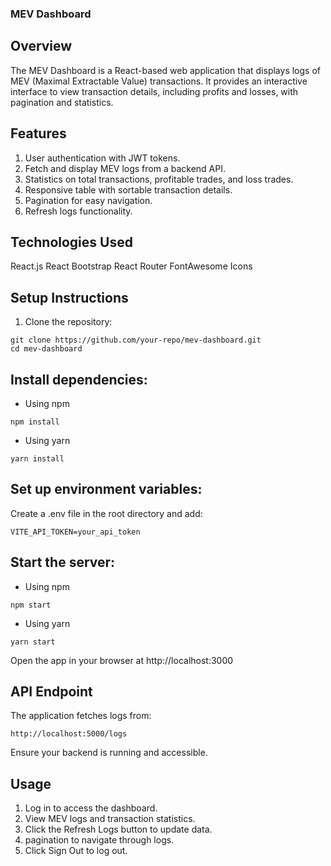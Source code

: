 ### MEV Dashboard

## Overview

The MEV Dashboard is a React-based web application that displays logs of MEV (Maximal Extractable Value) transactions. It provides an interactive interface to view transaction details, including profits and losses, with pagination and statistics.

## Features

1. User authentication with JWT tokens.
2. Fetch and display MEV logs from a backend API.
3. Statistics on total transactions, profitable trades, and loss trades.
4. Responsive table with sortable transaction details.
5. Pagination for easy navigation.
6. Refresh logs functionality.

## Technologies Used

React.js
React Bootstrap
React Router
FontAwesome Icons

## Setup Instructions

1. Clone the repository:

```
git clone https://github.com/your-repo/mev-dashboard.git
cd mev-dashboard
```

## Install dependencies:

- Using npm
```
npm install
```
- Using yarn
```
yarn install
```

## Set up environment variables:

Create a .env file in the root directory and add:

```
VITE_API_TOKEN=your_api_token
```


## Start the  server:

- Using npm
```
npm start
```
- Using yarn
```
yarn start
```

Open the app in your browser at http://localhost:3000

## API Endpoint

The application fetches logs from:

```
http://localhost:5000/logs
```

Ensure your backend is running and accessible.

## Usage

1. Log in to access the dashboard.
2. View MEV logs and transaction statistics.
3. Click the Refresh Logs button to update data.
4. pagination to navigate through logs.
5. Click Sign Out to log out.
